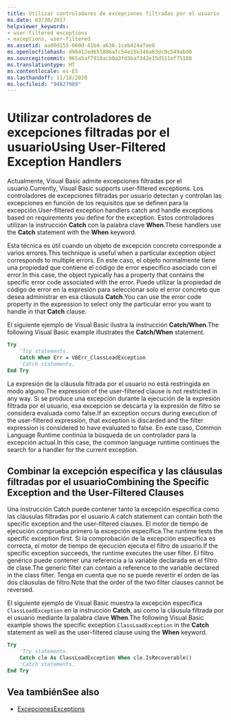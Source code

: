```yaml
---
title: Utilizar controladores de excepciones filtradas por el usuario
ms.date: 03/30/2017
helpviewer_keywords:
- user-filtered exceptions
- exceptions, user-filtered
ms.assetid: aa80d155-060d-41b4-a636-1ceb424afee8
ms.openlocfilehash: d98412ed651886afc54e15b346a63dc0c549abd0
ms.sourcegitcommit: 965a5af7918acb0a3fd3baf342e15d511ef75188
ms.translationtype: HT
ms.contentlocale: es-ES
ms.lasthandoff: 11/18/2020
ms.locfileid: "94827989"
---
```

# <a name="using-user-filtered-exception-handlers"></a><span data-ttu-id="db9de-102">Utilizar controladores de excepciones filtradas por el usuario</span><span class="sxs-lookup"><span data-stu-id="db9de-102">Using User-Filtered Exception Handlers</span></span>

<span data-ttu-id="db9de-103">Actualmente, Visual Basic admite excepciones filtradas por el usuario.</span><span class="sxs-lookup"><span data-stu-id="db9de-103">Currently, Visual Basic supports user-filtered exceptions.</span></span> <span data-ttu-id="db9de-104">Los controladores de excepciones filtradas por usuario detectan y controlan las excepciones en función de los requisitos que se definen para la excepción.</span><span class="sxs-lookup"><span data-stu-id="db9de-104">User-filtered exception handlers catch and handle exceptions based on requirements you define for the exception.</span></span> <span data-ttu-id="db9de-105">Estos controladores utilizan la instrucción **Catch** con la palabra clave **When**.</span><span class="sxs-lookup"><span data-stu-id="db9de-105">These handlers use the **Catch** statement with the **When** keyword.</span></span>  
  
 <span data-ttu-id="db9de-106">Esta técnica es útil cuando un objeto de excepción concreto corresponde a varios errores.</span><span class="sxs-lookup"><span data-stu-id="db9de-106">This technique is useful when a particular exception object corresponds to multiple errors.</span></span> <span data-ttu-id="db9de-107">En este caso, el objeto normalmente tiene una propiedad que contiene el código de error específico asociado con el error.</span><span class="sxs-lookup"><span data-stu-id="db9de-107">In this case, the object typically has a property that contains the specific error code associated with the error.</span></span> <span data-ttu-id="db9de-108">Puede utilizar la propiedad de código de error en la expresión para seleccionar solo el error concreto que desea administrar en esa cláusula **Catch**.</span><span class="sxs-lookup"><span data-stu-id="db9de-108">You can use the error code property in the expression to select only the particular error you want to handle in that **Catch** clause.</span></span>  
  
 <span data-ttu-id="db9de-109">El siguiente ejemplo de Visual Basic ilustra la instrucción **Catch/When**.</span><span class="sxs-lookup"><span data-stu-id="db9de-109">The following Visual Basic example illustrates the **Catch/When** statement.</span></span>  
  
```vb
Try  
    'Try statements.  
    Catch When Err = VBErr_ClassLoadException
    'Catch statements.
End Try  
```  
  
 <span data-ttu-id="db9de-110">La expresión de la cláusula filtrada por el usuario no está restringida en modo alguno.</span><span class="sxs-lookup"><span data-stu-id="db9de-110">The expression of the user-filtered clause is not restricted in any way.</span></span> <span data-ttu-id="db9de-111">Si se produce una excepción durante la ejecución de la expresión filtrada por el usuario, esa excepción se descarta y la expresión de filtro se considera evaluada como false.</span><span class="sxs-lookup"><span data-stu-id="db9de-111">If an exception occurs during execution of the user-filtered expression, that exception is discarded and the filter expression is considered to have evaluated to false.</span></span> <span data-ttu-id="db9de-112">En este caso, Common Language Runtime continúa la búsqueda de un controlador para la excepción actual.</span><span class="sxs-lookup"><span data-stu-id="db9de-112">In this case, the common language runtime continues the search for a handler for the current exception.</span></span>  
  
## <a name="combining-the-specific-exception-and-the-user-filtered-clauses"></a><span data-ttu-id="db9de-113">Combinar la excepción específica y las cláusulas filtradas por el usuario</span><span class="sxs-lookup"><span data-stu-id="db9de-113">Combining the Specific Exception and the User-Filtered Clauses</span></span>  
 <span data-ttu-id="db9de-114">Una instrucción Catch puede contener tanto la excepción específica como las cláusulas filtradas por el usuario.</span><span class="sxs-lookup"><span data-stu-id="db9de-114">A catch statement can contain both the specific exception and the user-filtered clauses.</span></span> <span data-ttu-id="db9de-115">El motor de tiempo de ejecución comprueba primero la excepción específica.</span><span class="sxs-lookup"><span data-stu-id="db9de-115">The runtime tests the specific exception first.</span></span> <span data-ttu-id="db9de-116">Si la comprobación de la excepción específica es correcta, el motor de tiempo de ejecución ejecuta el filtro de usuario.</span><span class="sxs-lookup"><span data-stu-id="db9de-116">If the specific exception succeeds, the runtime executes the user filter.</span></span> <span data-ttu-id="db9de-117">El filtro genérico puede contener una referencia a la variable declarada en el filtro de clase.</span><span class="sxs-lookup"><span data-stu-id="db9de-117">The generic filter can contain a reference to the variable declared in the class filter.</span></span> <span data-ttu-id="db9de-118">Tenga en cuenta que no se puede revertir el orden de las dos cláusulas de filtro.</span><span class="sxs-lookup"><span data-stu-id="db9de-118">Note that the order of the two filter clauses cannot be reversed.</span></span>  
  
 <span data-ttu-id="db9de-119">El siguiente ejemplo de Visual Basic muestra la excepción específica `ClassLoadException` en la instrucción **Catch**, así como la cláusula filtrada por el usuario mediante la palabra clave **When**.</span><span class="sxs-lookup"><span data-stu-id="db9de-119">The following Visual Basic example shows the specific exception `ClassLoadException` in the **Catch** statement as well as the user-filtered clause using the **When** keyword.</span></span>  
  
```vb
Try  
    'Try statements.
    Catch cle As ClassLoadException When cle.IsRecoverable()  
    'Catch statements.
End Try  
```  

## <a name="see-also"></a><span data-ttu-id="db9de-120">Vea también</span><span class="sxs-lookup"><span data-stu-id="db9de-120">See also</span></span>

- [<span data-ttu-id="db9de-121">Excepciones</span><span class="sxs-lookup"><span data-stu-id="db9de-121">Exceptions</span></span>](index.md)
